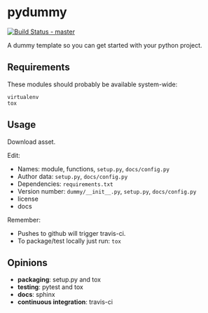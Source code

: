 # pydummy

[![Build Status - master](https://travis-ci.org/PedrosWits/pydummy.svg?branch=master)](https://travis-ci.org/PedrosWits/pydummy)

A dummy template so you can get started with your python project.

## Requirements

These modules should probably be available system-wide:

```
virtualenv
tox
```

## Usage

Download asset.

Edit:

- Names: module, functions, `setup.py`, `docs/config.py`
- Author data: `setup.py`, `docs/config.py`
- Dependencies: `requirements.txt`
- Version number: `dummy/__init__.py`, `setup.py`, `docs/config.py`
- license
- docs

Remember:

- Pushes to github will trigger travis-ci.
- To package/test locally just run: `tox`


## Opinions

- **packaging**: setup.py and tox
- **testing**: pytest and tox
- **docs**: sphinx
- **continuous integration**: travis-ci
